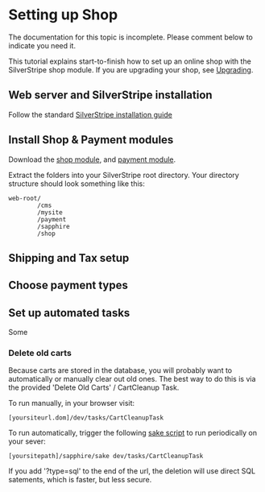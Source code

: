 # Setting up Shop

<div class="bad" markdown="1">
The documentation for this topic is incomplete. Please comment below to indicate you need it.
</div>


This tutorial explains start-to-finish how to set up an online shop with the SilverStripe shop module.
If you are upgrading your shop, see [Upgrading](Upgrading).

## Web server and SilverStripe installation

Follow the standard [SilverStripe installation guide](http://doc.silverstripe.org/sapphire/en/installation/)

## Install Shop & Payment modules

Download the [shop module](http://ss-shop.org), and [payment module](http://www.silverstripe.org/payment-module).

Extract the folders into your SilverStripe root directory. Your directory structure should look something like this:

	web-root/
			/cms
			/mysite
			/payment
			/sapphire
			/shop


## Shipping and Tax setup




## Choose payment types



## Set up automated tasks

Some 

### Delete old carts

Because carts are stored in the database, you will probably want to automatically or manually clear out old ones.
The best way to do this is via the provided 'Delete Old Carts' / CartCleanup Task.

To run manually, in your browser visit:

	[yoursiteurl.dom]/dev/tasks/CartCleanupTask

To run automatically, trigger the following [sake script](http://doc.silverstripe.org/sapphire/en/topics/commandline) to run periodically on your sever:

	[yoursitepath]/sapphire/sake dev/tasks/CartCleanupTask

If you add '?type=sql' to the end of the url, the deletion will use direct SQL satements, which is faster, but less secure.